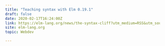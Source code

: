 ```yaml
---
title: "Teaching syntax with Elm 0.19.1"
draft: false
date: 2020-02-17T16:24:00Z
link: https://elm-lang.org/news/the-syntax-cliff?utm_medium=RSS&utm_source=hune
site: elm-lang.org
topic: Webdev  

---
```

